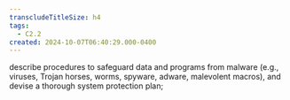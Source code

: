 ```yaml
---
transcludeTitleSize: h4
tags:
  - C2.2
created: 2024-10-07T06:40:29.000-0400
---
```

describe procedures to safeguard data and programs from malware (e.g., viruses, Trojan horses, worms, spyware, adware, malevolent macros), and devise a thorough system protection plan;